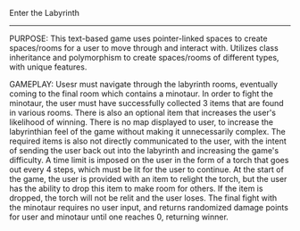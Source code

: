 Enter the Labyrinth
***

PURPOSE:
This text-based game uses pointer-linked spaces to create spaces/rooms for a user to move through and interact with.
Utilizes class inheritance and polymorphism to create spaces/rooms of different types, with unique features.


GAMEPLAY:
Usesr must navigate through the labyrinth rooms, eventually coming to the final room which contains a minotaur. In order to fight the minotaur, the user must have successfully collected 3 items that are found in various rooms. There is also an optional item that increases the user's likelihood of winning. There is no map displayed to user, to increase the labyrinthian feel of the game without making it unnecessarily complex. The required items is also not directly communicated to the user, with the intent of sending the user back out into the labyrinth and increasing the game's difficulty. A time limit is imposed on the user in the form of a torch that goes out every 4 steps, which must be lit for the user to continue. At the start of the game, the user is provided with an item to relight the torch, but the user has the ability to drop this item to make room for others. If the item is dropped, the torch will not be relit and the user loses. The final fight with the minotaur requires no user input, and returns randomized damage points for user and minotaur until one reaches 0, returning winner.

